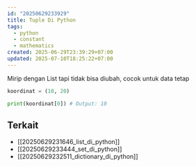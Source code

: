 ```yaml
---
id: "20250629233929"
title: Tuple Di Python
tags:
  - python
  - constant
  - mathematics
created: 2025-06-29T23:39:29+07:00
updated: 2025-07-10T18:25:22+07:00
---
```


Mirip dengan List tapi tidak bisa diubah, cocok untuk data tetap

```python
koordinat = (10, 20)

print(koordinat[0]) # Output: 10
```

## Terkait

- [[20250629231646_list_di_python]]
- [[20250629233444_set_di_python]]
- [[20250629232511_dictionary_di_python]]
